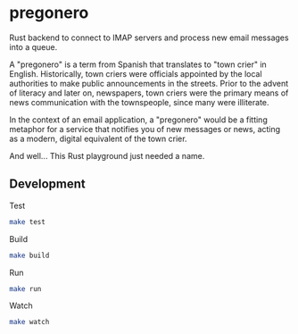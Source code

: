# pregonero

Rust backend to connect to IMAP servers and process new email messages into a queue.

A "pregonero" is a term from Spanish that translates to "town crier" in English.
Historically, town criers were officials appointed by the local authorities to make
public announcements in the streets. Prior to the advent of literacy and later on,
newspapers, town criers were the primary means of news communication with the townspeople,
since many were illiterate.

In the context of an email application, a "pregonero" would be a fitting metaphor
for a service that notifies you of new messages or news, acting as a modern,
digital equivalent of the town crier.

And well... This Rust playground just needed a name.

## Development

Test

```sh
make test
```

Build

```sh
make build
```

Run

```sh
make run
```

Watch

```sh
make watch
```
